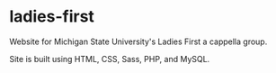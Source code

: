 ladies-first
============

Website for Michigan State University's Ladies First a cappella group.


Site is built using HTML, CSS, Sass, PHP, and MySQL.
